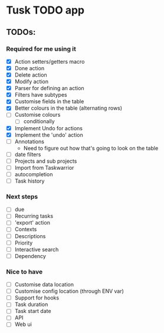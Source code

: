 # Tusk TODO app

## TODOs:

### Required for me using it

- [X] Action setters/getters macro
- [X] Done action
- [X] Delete action
- [X] Modify action
- [X] Parser for defining an action
- [X] Filters have subtypes
- [X] Customise fields in the table
- [X] Better colours in the table (alternating rows)
- [ ] Customise colours
    - [ ] conditionally
- [X] Implement Undo for actions
- [X] Implement the 'undo' action
- [ ] Annotations
    - Need to figure out how that's going to look on the table
- [ ] date filters
- [ ] Projects and sub projects
- [ ] Import from Taskwarrior
- [ ] autocompletion
- [ ] Task history

### Next steps

- [ ] due
- [ ] Recurring tasks
- [ ] 'export' action
- [ ] Contexts
- [ ] Descriptions
- [ ] Priority
- [ ] Interactive search
- [ ] Dependency

### Nice to have

- [ ] Customise data location
- [ ] Customise config location (through ENV var)
- [ ] Support for hooks
- [ ] Task duration
- [ ] Task start date
- [ ] API
- [ ] Web ui
